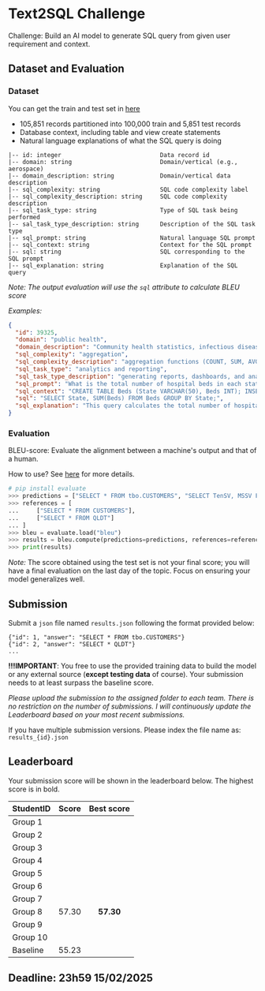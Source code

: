# Text2SQL Challenge

Challenge: Build an AI model to generate SQL query from given user requirement and context.

## Dataset and Evaluation

### Dataset

You can get the train and test set in [here](./dataset)

- 105,851 records partitioned into 100,000 train and 5,851 test records
- Database context, including table and view create statements
- Natural language explanations of what the SQL query is doing

```
|-- id: integer                            Data record id
|-- domain: string                         Domain/vertical (e.g., aerospace)
|-- domain_description: string             Domain/vertical data description
|-- sql_complexity: string                 SQL code complexity label
|-- sql_complexity_description: string     SQL code complexity description
|-- sql_task_type: string                  Type of SQL task being performed
|-- sal_task_type_description: string      Description of the SQL task type
|-- sql_prompt: string                     Natural language SQL prompt
|-- sql_context: string                    Context for the SQL prompt
|-- sql: string                            SQL corresponding to the SQL prompt
|-- sql_explanation: string                Explanation of the SQL query
```

*Note: The output evaluation will use the `sql` attribute to calculate BLEU score*

*Examples:*

```json
{
  "id": 39325,
  "domain": "public health",
  "domain_description": "Community health statistics, infectious disease tracking data, healthcare access metrics, and public health policy analysis.",
  "sql_complexity": "aggregation",
  "sql_complexity_description": "aggregation functions (COUNT, SUM, AVG, MIN, MAX, etc.), and HAVING clause",
  "sql_task_type": "analytics and reporting",
  "sql_task_type_description": "generating reports, dashboards, and analytical insights",
  "sql_prompt": "What is the total number of hospital beds in each state?",
  "sql_context": "CREATE TABLE Beds (State VARCHAR(50), Beds INT); INSERT INTO Beds (State, Beds) VALUES ('California', 100000), ('Texas', 85000), ('New York', 70000);",
  "sql": "SELECT State, SUM(Beds) FROM Beds GROUP BY State;",
  "sql_explanation": "This query calculates the total number of hospital beds in each state in the Beds table. It does this by using the SUM function on the Beds column and grouping the results by the State column."
}
```

### Evaluation

BLEU-score: Evaluate the alignment between a machine's output and that of a human.

How to use? See [here](https://huggingface.co/spaces/evaluate-metric/bleu) for more details.

```python
# pip install evaluate
>>> predictions = ["SELECT * FROM tbo.CUSTOMERS", "SELECT TenSV, MSSV FROM QLDT"]
>>> references = [
...     ["SELECT * FROM CUSTOMERS"],
...     ["SELECT * FROM QLDT"]
... ]
>>> bleu = evaluate.load("bleu")
>>> results = bleu.compute(predictions=predictions, references=references)
>>> print(results)
```
_Note:_ The score obtained using the test set is not your final score; you will have a final evaluation on the last day of the topic. Focus on ensuring your model generalizes well.

## Submission

Submit a `json` file named `results.json` following the format provided below:

```jsonlines
{"id": 1, "answer": "SELECT * FROM tbo.CUSTOMERS"}
{"id": 2, "answer": "SELECT * QLDT"}
...
```

**!!!IMPORTANT**: You free to use the provided training data to build the model or any external source (**except testing data** of course). Your submission needs to at least surpass the baseline score.

*Please upload the submission to the assigned folder to each team. There is no restriction on the number of submissions. I will continuously update the Leaderboard based on your most recent submissions.*

If you have multiple submission versions. Please index the file name as: `results_{id}.json`


## Leaderboard

Your submission score will be shown in the leaderboard below. The highest score is in bold.

|StudentID|Score|Best score|
|:---|:---:|:---:|
|Group 1| | |
|Group 2| | |
|Group 3| | |
|Group 4| | |
|Group 5| | |
|Group 6| | |
|Group 7| | |
|Group 8| 57.30 | **57.30** |
|Group 9| | |
|Group 10| | |
|Baseline|55.23| |

## Deadline: 23h59 15/02/2025
